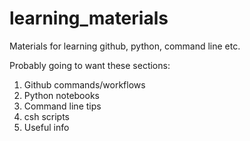 # learning_materials
Materials for learning github, python, command line etc.

Probably going to want these sections:
1. Github commands/workflows
2. Python notebooks
3. Command line tips
4. csh scripts
5. Useful info
